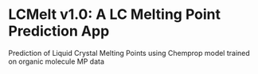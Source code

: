 # LCMelt v1.0: A LC Melting Point Prediction App
Prediction of Liquid Crystal Melting Points using Chemprop model trained on organic molecule MP data

